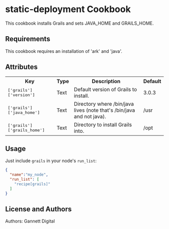 static-deployment Cookbook
==========================
This cookbook installs Grails and sets JAVA_HOME and GRAILS_HOME.

Requirements
------------
This cookbook requires an installation of 'ark' and 'java'.

Attributes
----------

<table>
  <tr>
    <th>Key</th>
    <th>Type</th>
    <th>Description</th>
    <th>Default</th>
  </tr>
  <tr>
    <td><tt>['grails']['version']</tt></td>
    <td>Text</td>
    <td>Default version of Grails to install.</td>
    <td>3.0.3</td>
  </tr>
    <tr>
    <td><tt>['grails']['java_home']</tt></td>
    <td>Text</td>
    <td>Directory where /bin/java lives (note that's /bin/java and not java).</td>
    <td>/usr</td>
  </tr>
    <tr>
    <td><tt>['grails']['grails_home']</tt></td>
    <td>Text</td>
    <td>Directory to install Grails into.</td>
    <td>/opt</td>
  </tr>
</table>

Usage
-----

Just include `grails` in your node's `run_list`:

```json
{
  "name":"my_node",
  "run_list": [
    "recipe[grails]"
  ]
}
```

License and Authors
-------------------
Authors: Gannett Digital
